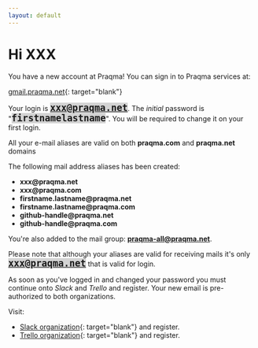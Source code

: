 ```yaml
---
layout: default
---
```


<script>
  welcome( getParam('id') );
</script>

<style>
.code {
  font-weight: bold;
  font-family: monospace;
  font-size: 134%;
  background-color: lightgrey;
}

.undefined {
  font-weight: bold;
  color: red;
}

</style>

# Hi <span id="name">XXX</span>

You have a new account at Praqma! You can sign in to Praqma services at:

[gmail.praqma.net](http://gmail.praqma.net){: target="blank"}

Your login is <span class="code" id="login">xxx@praqma.net</span>. The _initial_ password is "<span class="code" id="passwd">firstnamelastname</span>". You will be required to change it on your first login.

All your e-mail aliases are valid on both **praqma.com** and **praqma.net** domains

The following mail address aliases has been created:

<ul>
  <span id="aliases" style="font-weight:bold;">
  <li>xxx</span>@praqma.net</li>
  <li>xxx</span>@praqma.com</li>
  <li>firstname.lastname@praqma.net</li>
  <li>firstname.lastname@praqma.com</li>
  <li>github-handle@praqma.net</li>
  <li>github-handle@praqma.com</li>
  </span>
</ul>

You're also added to the mail group: **praqma-all@praqma.net**.

Please note that although your aliases are valid for receiving mails it's only <span class="code" id="login2">xxx@praqma.net</span> that is valid for login.

As soon as you've logged in and changed your password you must continue onto _Slack_ and _Trello_ and register. Your new email is pre-authorized to both organizations.

Visit:

* [Slack organization](https://praqma.slack.com/x-3160032467-25276396774/signup){: target="blank"} and register.
* [Trello organization](https://trello.com/invite/praqma/e5908b9362f32ae7988e1f8692c85801){: target="blank"} and register.

